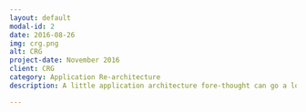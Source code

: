 ```yaml
---
layout: default
modal-id: 2
date: 2016-08-26
img: crg.png
alt: CRG
project-date: November 2016
client: CRG
category: Application Re-architecture
description: A little application architecture fore-thought can go a long way. Dave assisted CRG team to re-architect their ASP.NET application to leverage a three layer design that separated application concerns.

---
```

